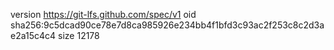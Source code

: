 version https://git-lfs.github.com/spec/v1
oid sha256:9c5dcad90ce78e7d8ca985926e234bb4f1bfd3c93ac2f253c8c2d3ae2a15c4c4
size 12178
